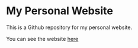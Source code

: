 # My Personal Website

This is a Github repository for my personal website.

You can see the website [here](https://ee-demo-distill.netlify.app)